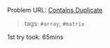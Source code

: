 Problem URL: [Contains Duplicate](https://leetcode.com/problems/rotate-array/)

> tags: `#array`, `#matrix`

1st try took: 65mins